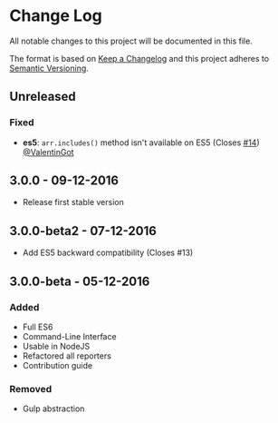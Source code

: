 # Change Log

All notable changes to this project will be documented in this file.

The format is based on [Keep a Changelog](http://keepachangelog.com/) 
and this project adheres to [Semantic Versioning](http://semver.org/).

## Unreleased

### Fixed

- **es5**: `arr.includes()` method isn't available on ES5 (Closes [#14](https://github.com/groupe-sii/sonar-web-frontend-reporters/issues/14)) [@ValentinGot]

## 3.0.0 - 09-12-2016

- Release first stable version

## 3.0.0-beta2 - 07-12-2016

- Add ES5 backward compatibility (Closes #13)

## 3.0.0-beta - 05-12-2016

### Added

- Full ES6
- Command-Line Interface
- Usable in NodeJS
- Refactored all reporters
- Contribution guide

### Removed

- Gulp abstraction

[@ole]: https://github.com/liollury
[@ValentinGot]: https://github.com/ValentinGot
